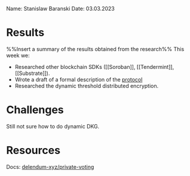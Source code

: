 Name: Stanislaw Baranski
Date: 03.03.2023

# Results
%%Insert a summary of the results obtained from the research%%
This week we:
- Researched other blockchain SDKs ([[Soroban]], [[Tendermint]], [[Substrate]]).
- Wrote a draft of a formal description of the [protocol](https://github.com/delendum-xyz/private-voting/blob/main/docs/Protocol.md)
- Researched the dynamic threshold distributed encryption.

# Challenges

Still not sure how to do dynamic DKG.

# Resources

Docs: [delendum-xyz/private-voting](https://github.com/delendum-xyz/private-voting/tree/main/docs)